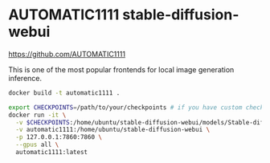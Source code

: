 # AUTOMATIC1111 stable-diffusion-webui

https://github.com/AUTOMATIC1111

This is one of the most popular frontends for local image generation inference.

```bash
docker build -t automatic1111 .
```

```bash
export CHECKPOINTS=/path/to/your/checkpoints # if you have custom checkpoints
docker run -it \
  -v $CHECKPOINTS:/home/ubuntu/stable-diffusion-webui/models/Stable-diffusion \
  -v automatic1111:/home/ubuntu/stable-diffusion-webui \
  -p 127.0.0.1:7860:7860 \
  --gpus all \
  automatic1111:latest
```
